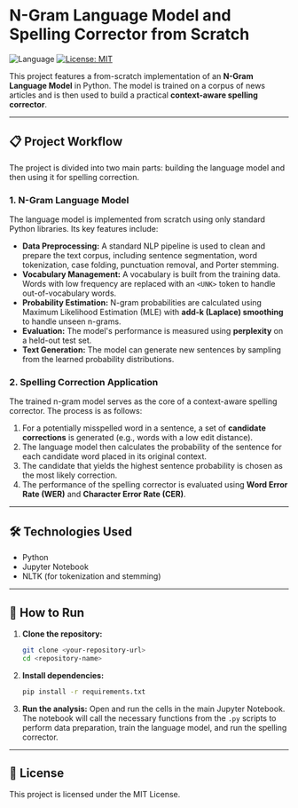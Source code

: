# N-Gram Language Model and Spelling Corrector from Scratch

![Language](https://img.shields.io/badge/language-Python-blue.svg)
[![License: MIT](https://img.shields.io/badge/License-MIT-yellow.svg)](https://opensource.org/licenses/MIT)

This project features a from-scratch implementation of an **N-Gram Language Model** in Python. The model is trained on a corpus of news articles and is then used to build a practical **context-aware spelling corrector**.

---

## 📋 Project Workflow

The project is divided into two main parts: building the language model and then using it for spelling correction.

### 1. N-Gram Language Model
The language model is implemented from scratch using only standard Python libraries. Its key features include:

* **Data Preprocessing:** A standard NLP pipeline is used to clean and prepare the text corpus, including sentence segmentation, word tokenization, case folding, punctuation removal, and Porter stemming.
* **Vocabulary Management:** A vocabulary is built from the training data. Words with low frequency are replaced with an `<UNK>` token to handle out-of-vocabulary words.
* **Probability Estimation:** N-gram probabilities are calculated using Maximum Likelihood Estimation (MLE) with **add-k (Laplace) smoothing** to handle unseen n-grams.
* **Evaluation:** The model's performance is measured using **perplexity** on a held-out test set.
* **Text Generation:** The model can generate new sentences by sampling from the learned probability distributions.

### 2. Spelling Correction Application
The trained n-gram model serves as the core of a context-aware spelling corrector. The process is as follows:

1.  For a potentially misspelled word in a sentence, a set of **candidate corrections** is generated (e.g., words with a low edit distance).
2.  The language model then calculates the probability of the sentence for each candidate word placed in its original context.
3.  The candidate that yields the highest sentence probability is chosen as the most likely correction.
4.  The performance of the spelling corrector is evaluated using **Word Error Rate (WER)** and **Character Error Rate (CER)**.

---

## 🛠️ Technologies Used

* Python
* Jupyter Notebook
* NLTK (for tokenization and stemming)

---

## 🚀 How to Run

1.  **Clone the repository:**
    ```bash
    git clone <your-repository-url>
    cd <repository-name>
    ```
2.  **Install dependencies:**
    ```bash
    pip install -r requirements.txt
    ```
3.  **Run the analysis:**
    Open and run the cells in the main Jupyter Notebook. The notebook will call the necessary functions from the `.py` scripts to perform data preparation, train the language model, and run the spelling corrector.

---

## 📄 License
This project is licensed under the MIT License.